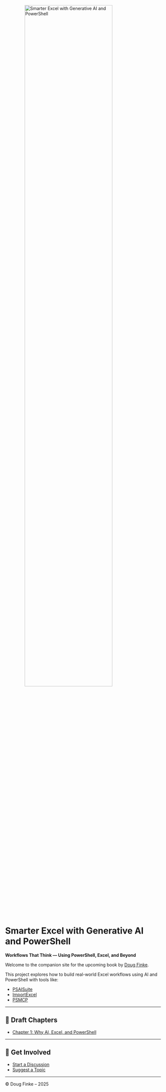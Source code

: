 
<img src="/Smarter-Excel-with-Generative-AI-and-PowerShell/assets/cover.png" alt="Smarter Excel with Generative AI and PowerShell" style="width:75%; max-width:720px; display:block; margin:auto;" />

# Smarter Excel with Generative AI and PowerShell  
**Workflows That Think — Using PowerShell, Excel, and Beyond**

Welcome to the companion site for the upcoming book by [Doug Finke](https://github.com/dfinke).

This project explores how to build real-world Excel workflows using AI and PowerShell with tools like:
- [PSAISuite](https://github.com/dfinke/PSAISuite)
- [ImportExcel](https://github.com/dfinke/ImportExcel)
- [PSMCP](https://github.com/dfinke/PSMCP)

---

## 📖 Draft Chapters

- [Chapter 1: Why AI, Excel, and PowerShell](./manuscript/chapter1.md)

---

## 💬 Get Involved

- [Start a Discussion](https://github.com/dfinke/Smarter-Excel-with-Generative-AI-and-PowerShell/discussions)
- [Suggest a Topic](https://github.com/dfinke/Smarter-Excel-with-Generative-AI-and-PowerShell/issues)

---

© Doug Finke – 2025
